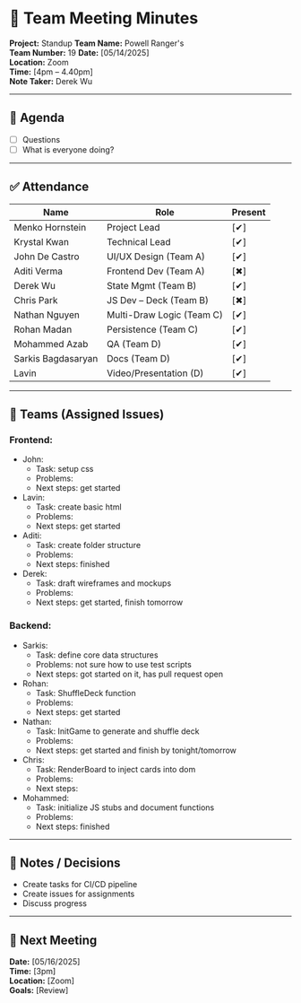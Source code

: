 # 📝 Team Meeting Minutes

**Project:** Standup
**Team Name:** Powell Ranger's  
**Team Number:** 19
**Date:** [05/14/2025]  
**Location:** Zoom  
**Time:** [4pm – 4.40pm]  
**Note Taker:** Derek Wu

---

## 📌 Agenda
- [ ] Questions
- [ ] What is everyone doing?

---

## ✅ Attendance
| Name              | Role                     | Present |
|-------------------|--------------------------|---------|
| Menko Hornstein   | Project Lead             | [✔]  |
| Krystal Kwan      | Technical Lead           | [✔]  |
| John De Castro    | UI/UX Design (Team A)    | [✔]  |
| Aditi Verma       | Frontend Dev (Team A)    | [✖]  |
| Derek Wu          | State Mgmt (Team B)      | [✔]  |
| Chris Park        | JS Dev – Deck (Team B)   | [✖]  |
| Nathan Nguyen     | Multi-Draw Logic (Team C)| [✔]  |
| Rohan Madan       | Persistence (Team C)     | [✔]  |
| Mohammed Azab     | QA (Team D)              | [✔]  |
| Sarkis Bagdasaryan| Docs (Team D)            | [✔]  |
| Lavin             | Video/Presentation (D)   | [✔]  |

---
## 👥 Teams (Assigned Issues)

### Frontend:
- John:
  - Task: setup css
  - Problems: 
  - Next steps: get started
- Lavin:
  - Task: create basic html
  - Problems: 
  - Next steps: get started
- Aditi:
  - Task: create folder structure
  - Problems: 
  - Next steps: finished
- Derek:
  - Task: draft wireframes and mockups
  - Problems: 
  - Next steps: get started, finish tomorrow

### Backend:
- Sarkis:
  - Task: define core data structures
  - Problems: not sure how to use test scripts
  - Next steps: got started on it, has pull request open
- Rohan:
  - Task: ShuffleDeck function
  - Problems: 
  - Next steps: get started
- Nathan:
  - Task: InitGame to generate and shuffle deck
  - Problems: 
  - Next steps: get started and finish by tonight/tomorrow
- Chris:
  - Task: RenderBoard to inject cards into dom
  - Problems: 
  - Next steps:
- Mohammed:
  - Task: initialize JS stubs and document functions
  - Problems: 
  - Next steps: finished


---

## 💬 Notes / Decisions
- Create tasks for CI/CD pipeline
- Create issues for assignments
- Discuss progress

---

## 📅 Next Meeting
**Date:** [05/16/2025]  
**Time:** [3pm]  
**Location:** [Zoom]  
**Goals:** [Review]
